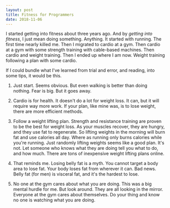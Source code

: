 ```yaml
---
layout: post
title: Fitness for Programmers
date: 2018-11-06
---
```



I started getting into fitness about three years ago. And by _getting into fitness_, I just mean doing something. Anything. It started with running. The first time nearly killed me. Then I migrated to cardio at a gym. Then cardio at a gym with some strength training with cable-based machines. Then cardio and weight training. Then I ended up where I am now. Weight training following a plan with some cardio.

If I could bundle what I've learned from trial and error, and reading, into some tips, it would be this.

1. Just start. Seems obvious. But even walking is better than doing nothing. Fear is big. But it goes away.

2. Cardio is for health. It doesn't do a lot for weight loss. It can, but it will require way more work. If your plan, like mine was, is to lose weight, there are more efficient methods.

3. Follow a weight lifting plan. Strength and resistance training are proven to be the best for weight loss. As your muscles recover, they are hungry, and they use fat to regenerate. So lifting weights in the morning will burn fat and use calories all day. Where as running only burns calories while you're running. Just randomly lifting weights seems like a good plan. It's not. Let someone who knows what they are doing tell you what to do, and how much. There are tons of inexpensive weight lifting plans online.

4. That reminds me. Losing belly fat is a myth. You cannot target a body area to lose fat. Your body loses fat from wherever it can. Bad news. Belly fat (for men) is visceral fat, and it's the hardest to lose.

5. No one at the gym cares about what you are doing. This was a big mental hurdle for me. But look around. They are all looking in the mirror. Everyone at the gym cares about themselves. Do your thing and know no one is watching what you are doing.

